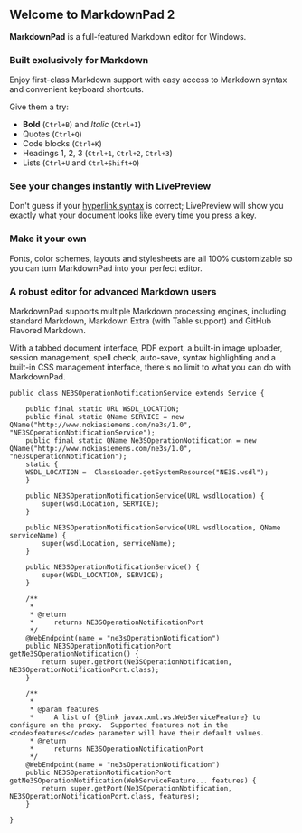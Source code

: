## Welcome to MarkdownPad 2 ##

**MarkdownPad** is a full-featured Markdown editor for Windows.

### Built exclusively for Markdown ###

Enjoy first-class Markdown support with easy access to  Markdown syntax and convenient keyboard shortcuts.

Give them a try:

- **Bold** (`Ctrl+B`) and *Italic* (`Ctrl+I`)
- Quotes (`Ctrl+Q`)
- Code blocks (`Ctrl+K`)
- Headings 1, 2, 3 (`Ctrl+1`, `Ctrl+2`, `Ctrl+3`)
- Lists (`Ctrl+U` and `Ctrl+Shift+O`)

### See your changes instantly with LivePreview ###

Don't guess if your [hyperlink syntax](http://markdownpad.com) is correct; LivePreview will show you exactly what your document looks like every time you press a key.

### Make it your own ###

Fonts, color schemes, layouts and stylesheets are all 100% customizable so you can turn MarkdownPad into your perfect editor.

### A robust editor for advanced Markdown users ###

MarkdownPad supports multiple Markdown processing engines, including standard Markdown, Markdown Extra (with Table support) and GitHub Flavored Markdown.

With a tabbed document interface, PDF export, a built-in image uploader, session management, spell check, auto-save, syntax highlighting and a built-in CSS management interface, there's no limit to what you can do with MarkdownPad.

	public class NE3SOperationNotificationService extends Service {

	    public final static URL WSDL_LOCATION;
	    public final static QName SERVICE = new QName("http://www.nokiasiemens.com/ne3s/1.0", "NE3SOperationNotificationService");
	    public final static QName Ne3SOperationNotification = new QName("http://www.nokiasiemens.com/ne3s/1.0", "ne3sOperationNotification");
	    static {
		WSDL_LOCATION =  ClassLoader.getSystemResource("NE3S.wsdl");
	    }
	
	    public NE3SOperationNotificationService(URL wsdlLocation) {
	        super(wsdlLocation, SERVICE);
	    }
	
	    public NE3SOperationNotificationService(URL wsdlLocation, QName serviceName) {
	        super(wsdlLocation, serviceName);
	    }
	
	    public NE3SOperationNotificationService() {
	        super(WSDL_LOCATION, SERVICE);
	    }
	
	    /**
	     * 
	     * @return
	     *     returns NE3SOperationNotificationPort
	     */
	    @WebEndpoint(name = "ne3sOperationNotification")
	    public NE3SOperationNotificationPort getNe3SOperationNotification() {
	        return super.getPort(Ne3SOperationNotification, NE3SOperationNotificationPort.class);
	    }
	
	    /**
	     * 
	     * @param features
	     *     A list of {@link javax.xml.ws.WebServiceFeature} to configure on the proxy.  Supported features not in the <code>features</code> parameter will have their default values.
	     * @return
	     *     returns NE3SOperationNotificationPort
	     */
	    @WebEndpoint(name = "ne3sOperationNotification")
	    public NE3SOperationNotificationPort getNe3SOperationNotification(WebServiceFeature... features) {
	        return super.getPort(Ne3SOperationNotification, NE3SOperationNotificationPort.class, features);
	    }

	}





